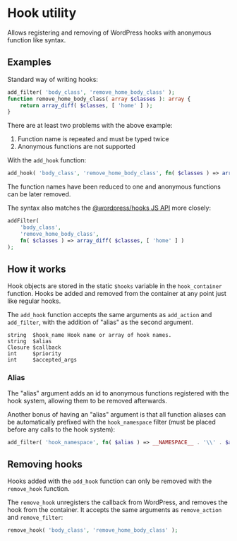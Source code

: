 # Hook utility

Allows registering and removing of WordPress hooks with anonymous function like syntax.

## Examples 

Standard way of writing hooks:

```php
add_filter( 'body_class', 'remove_home_body_class' );
function remove_home_body_class( array $classes ): array {
    return array_diff( $classes, [ 'home' ] );
}
```

There are at least two problems with the above example:

1. Function name is repeated and must be typed twice
2. Anonymous functions are not supported


With  the `add_hook` function:

```php
add_hook( 'body_class', 'remove_home_body_class', fn( $classes ) => array_diff( $classes, [ 'home' ] ) );
```

The function names have been reduced to one and anonymous functions can be later removed.

The syntax also matches the [@wordpress/hooks JS API](https://developer.wordpress.org/block-editor/reference-guides/packages/packages-hooks/) more closely:

```php
addFilter( 
    'body_class', 
    'remove_home_body_class', 
    fn( $classes ) => array_diff( $classes, [ 'home' ] ) 
);
```

## How it works

Hook objects are stored in the static `$hooks` variable in the `hook_container` function. Hooks be added and removed from the container at any point just like regular hooks.

The `add_hook` function accepts the same arguments as `add_action` and `add_filter`, with the addition of "alias" as the second argument.

```
string  $hook_name Hook name or array of hook names.
string  $alias
Closure $callback
int     $priority
int     $accepted_args
```

### Alias

The "alias" argument adds an id to anonymous functions registered with the hook system, allowing them to be removed afterwards.

Another bonus of having an "alias" argument is that all function aliases can be automatically prefixed with the `hook_namespace` filter (must be placed before any calls to the hook system):

```php
add_filter( 'hook_namespace', fn( $alias ) => __NAMESPACE__ . '\\' . $alias );
```

## Removing hooks

Hooks added with the `add_hook` function can only be removed with the `remove_hook` function.

The `remove_hook` unregisters the callback from WordPress, and removes the hook from the container. It accepts the same arguments as `remove_action` and `remove_filter`:

```php
remove_hook( 'body_class', 'remove_home_body_class' );
```
